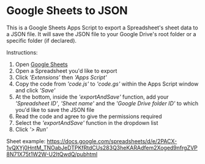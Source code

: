 <h1>Google Sheets to JSON</h1>

This is a Google Sheets Apps Script to export a Spreadsheet's sheet data to a JSON file.
It will save the JSON file to your Google Drive's root folder or a specific folder (if declared).

Instructions:
1. Open <a href="https://docs.google.com/spreadsheets" target="_blank">Google Sheets</a>
2. Open a Spreadsheet you'd like to export
3. Click <i>'Extensions'</i> then <i>'Apps Script'</i>
4. Copy the code from <i>'code.js'</i> to <i>'code.gs'</i> within the Apps Script window and click <i>'Save'</i>
5. At the bottom, inside the <i>'exportAndSave'</i> function, add your <i>'Spreadsheet ID'</i>, <i>'Sheet name'</i> and the <i>'Google Drive folder ID'</i> to which you'd like to save the JSON file
6. Read the code and agree to give the permissions required
7. Select the <i>'exportAndSave'</i> function in the dropdown list
8. Click <i>'> Run'</i>

Sheet example: <a href="https://docs.google.com/spreadsheets" target="_blank">https://docs.google.com/spreadsheets/d/e/2PACX-1vQXYj0HntM_TNOabJeDTPKfRtdCUs283Q3heKARAdfem2Xoged9nfrgZVP8N71X75t1W2W-U2ItQwdQ/pubhtml</a>
